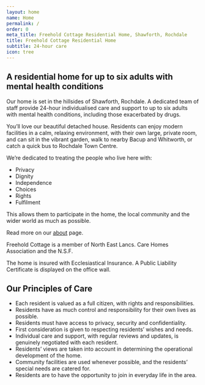 ```yaml
---
layout: home
name: Home
permalink: /
order: 0
meta_title: Freehold Cottage Residential Home, Shawforth, Rochdale
title: Freehold Cottage Residential Home
subtitle: 24-hour care
icon: tree
---
```


## A residential home for up to six adults with mental health conditions

Our home is set in the hillsides of Shawforth, Rochdale. A dedicated team of staff provide 24-hour individualised care and support to up to six adults with mental health conditions, including those exacerbated by drugs.

You’ll love our beautiful detached house. Residents can enjoy modern facilities in a calm, relaxing environment, with their own large, private room, and can sit in the vibrant garden, walk to nearby Bacup and Whitworth, or catch a quick bus to Rochdale Town Centre.

We’re dedicated to treating the people who live here with:

- Privacy
- Dignity
- Independence
- Choices
- Rights
- Fulfilment

This allows them to participate in the home, the local community and the wider world as much as possible.

Read more on our [about](/about) page.

Freehold Cottage is a member of North East Lancs. Care Homes Association and the N.S.F.

The home is insured with Ecclesiastical Insurance. A Public Liability Certificate is displayed on the office wall.

## Our Principles of Care

 - Each resident is valued as a full citizen, with rights and responsibilities.
 - Residents have as much control and responsibility for their own lives as possible.
 - Residents must have access to privacy, security and confidentiality.
 - First consideration is given to respecting residents’ wishes and needs.
 - Individual care and support, with regular reviews and updates, is genuinely negotiated with each resident.
 - Residents’ views are taken into account in determining the operational development of the home.
 - Community facilities are used whenever possible, and the residents’ special needs are catered for.
 - Residents are to have the opportunity to join in everyday life in the area.
